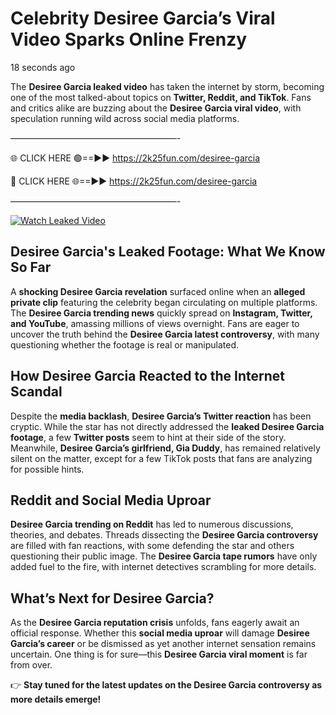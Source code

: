 # Celebrity Desiree Garcia’s Viral Video Sparks Online Frenzy

18 seconds ago

The **Desiree Garcia leaked video** has taken the internet by storm, becoming one of the most talked-about topics on **Twitter, Reddit, and TikTok**. Fans and critics alike are buzzing about the **Desiree Garcia viral video**, with speculation running wild across social media platforms.

———————————————————-

🌐 CLICK HERE 🟢==►► https://2k25fun.com/desiree-garcia

🔴 CLICK HERE 🌐==►► https://2k25fun.com/desiree-garcia

———————————————————-

[![Watch Leaked Video](https://miro.medium.com/v2/resize:fit:828/format:webp/1*cilzJN44JGOrTw9NJCrNHA.gif "Watch Leaked Video")](https://2k25fun.com/desiree-garcia)

## **Desiree Garcia's Leaked Footage: What We Know So Far**  
A **shocking Desiree Garcia revelation** surfaced online when an **alleged private clip** featuring the celebrity began circulating on multiple platforms. The **Desiree Garcia trending news** quickly spread on **Instagram, Twitter, and YouTube**, amassing millions of views overnight. Fans are eager to uncover the truth behind the **Desiree Garcia latest controversy**, with many questioning whether the footage is real or manipulated.  

## **How Desiree Garcia Reacted to the Internet Scandal**  
Despite the **media backlash**, **Desiree Garcia’s Twitter reaction** has been cryptic. While the star has not directly addressed the **leaked Desiree Garcia footage**, a few **Twitter posts** seem to hint at their side of the story. Meanwhile, **Desiree Garcia’s girlfriend, Gia Duddy**, has remained relatively silent on the matter, except for a few TikTok posts that fans are analyzing for possible hints.  

## **Reddit and Social Media Uproar**  
**Desiree Garcia trending on Reddit** has led to numerous discussions, theories, and debates. Threads dissecting the **Desiree Garcia controversy** are filled with fan reactions, with some defending the star and others questioning their public image. The **Desiree Garcia tape rumors** have only added fuel to the fire, with internet detectives scrambling for more details.  

## **What’s Next for Desiree Garcia?**  
As the **Desiree Garcia reputation crisis** unfolds, fans eagerly await an official response. Whether this **social media uproar** will damage **Desiree Garcia’s career** or be dismissed as yet another internet sensation remains uncertain. One thing is for sure—this **Desiree Garcia viral moment** is far from over.  

👉 **Stay tuned for the latest updates on the Desiree Garcia controversy as more details emerge!**  